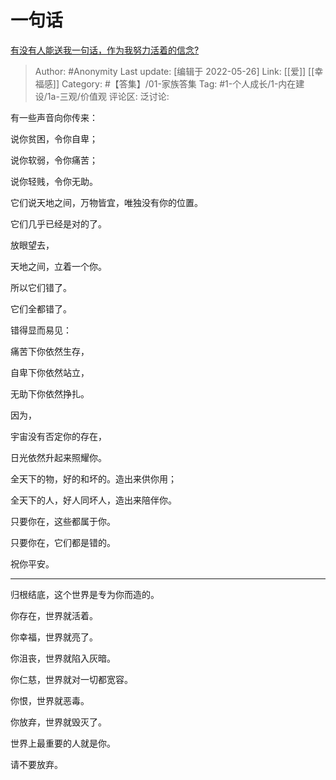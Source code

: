 # 一句话
[有没有人能送我一句话，作为我努力活着的信念?](https://www.zhihu.com/question/408484601/answer/1366455585)

> Author: #Anonymity
> Last update: [编辑于 2022-05-26]
> Link: [[爱]] [[幸福感]]
> Category: #【答集】/01-家族答集
> Tag: #1-个人成长/1-内在建设/1a-三观/价值观 
> 评论区:
> 泛讨论:

有一些声音向你传来：

说你贫困，令你自卑；

说你软弱，令你痛苦；

说你轻贱，令你无助。

它们说天地之间，万物皆宜，唯独没有你的位置。

它们几乎已经是对的了。

放眼望去，

天地之间，立着一个你。

所以它们错了。

它们全都错了。

错得显而易见：

痛苦下你依然生存，

自卑下你依然站立，

无助下你依然挣扎。

因为，

宇宙没有否定你的存在，

日光依然升起来照耀你。

全天下的物，好的和坏的。造出来供你用；

全天下的人，好人同坏人，造出来陪伴你。

只要你在，这些都属于你。

只要你在，它们都是错的。

祝你平安。

---

归根结底，这个世界是专为你而造的。

你存在，世界就活着。

你幸福，世界就亮了。

你沮丧，世界就陷入灰暗。

你仁慈，世界就对一切都宽容。

你恨，世界就恶毒。

你放弃，世界就毁灭了。

世界上最重要的人就是你。

请不要放弃。
